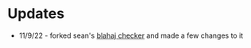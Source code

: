 # Updates

- 11/9/22 - forked sean's [blahaj checker](https://github.com/devramsean0/blahaj-checker-uk) and made a few changes to it
